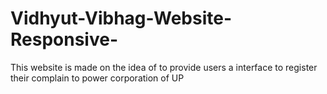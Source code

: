 # Vidhyut-Vibhag-Website-Responsive-
 This website is made on the idea of to provide users a interface to register their complain to power corporation of UP
